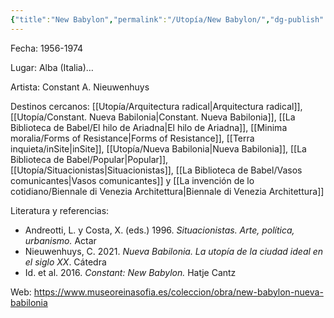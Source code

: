 ```yaml
---
{"title":"New Babylon","permalink":"/Utopía/New Babylon/","dg-publish":true,"tags":["gardenEntry"],"dp-home":null,"dgPassFrontmatter":true,"created":"2025-03-18T11:16:11.000+01:00","updated":"2025-06-04T19:38:10.440+02:00"}
---
```


Fecha: 1956-1974

Lugar: Alba (Italia)…

Artista: Constant A. Nieuwenhuys

Destinos cercanos: [[Utopía/Arquitectura radical\|Arquitectura radical]], [[Utopía/Constant. Nueva Babilonia\|Constant. Nueva Babilonia]], [[La Biblioteca de Babel/El hilo de Ariadna\|El hilo de Ariadna]], [[Minima moralia/Forms of Resistance\|Forms of Resistance]], [[Terra inquieta/inSite\|inSite]], [[Utopía/Nueva Babilonia\|Nueva Babilonia]], [[La Biblioteca de Babel/Popular\|Popular]], [[Utopía/Situacionistas\|Situacionistas]], [[La Biblioteca de Babel/Vasos comunicantes\|Vasos comunicantes]] y [[La invención de lo cotidiano/Biennale di Venezia Architettura\|Biennale di Venezia Architettura]]

Literatura y referencias:
- Andreotti, L. y Costa, X. (eds.) 1996. _Situacionistas. Arte, política, urbanismo._ Actar  
- Nieuwenhuys, C. 2021. *Nueva Babilonia. La utopía de la ciudad ideal en el siglo XX*. Cátedra 
- Id. et al. 2016. _Constant: New Babylon._ Hatje Cantz

Web: https://www.museoreinasofia.es/coleccion/obra/new-babylon-nueva-babilonia